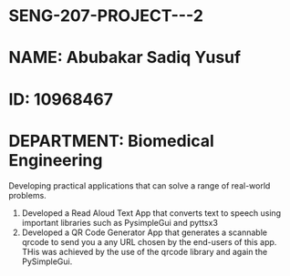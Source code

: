 # SENG-207-PROJECT---2

# NAME: Abubakar Sadiq Yusuf
# ID: 10968467
# DEPARTMENT: Biomedical Engineering 

Developing practical applications that can solve a range of real-world problems.

1. Developed a Read Aloud Text App that converts text to speech using important libraries such as PysimpleGui and pyttsx3
2. Developed a QR Code Generator App that generates a scannable qrcode to send you a any URL chosen by the end-users of this app. THis was achieved by the use of the qrcode library and again the PySimpleGui.
